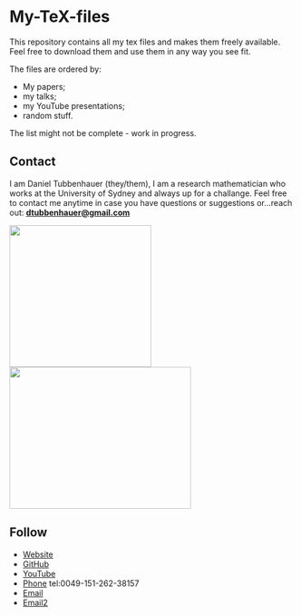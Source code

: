 # My-TeX-files
This repository contains all my tex files and makes them freely available. Feel free to download them and use them in any way you see fit.

The files are ordered by:
- My papers;
- my talks;
- my YouTube presentations;
- random stuff.

The list might not be complete - work in progress.

<h2>Contact</h2>

I am Daniel Tubbenhauer (they/them), I am a research mathematician who works at the University of Sydney and always up for a challange. Feel free to contact me anytime in case you have questions or suggestions or...reach out: **dtubbenhauer@gmail.com**

<img src="https://www.dtubbenhauer.com/homepage-photo.jpg" width="250" height="250"><img src="https://www.dtubbenhauer.com/myresearch.png" width="320" height="250">

<h2>Follow</h2>
<ul class="icons">
<li><a href="https://dtubbenhauer.com" class="icon brands style2 fa-github"><span class="label">Website</span></a></li>
<li><a href="https://github.com/dtubbenhauer" class="icon brands style2 fa-github"><span class="label">GitHub</span></a></li>
<li><a href="https://www.youtube.com/c/VisualMath" class="icon brands style2 fa-youtube"><span class="label">YouTube</span></a></li>
<li><a href="tel:0049-151-262-38157" class="icon solid style2 fa-phone"><span class="label">Phone</span></a> tel:0049-151-262-38157</li>
<li><a href="mailto:daniel.tubbenhauer@sydney.edu.au" class="icon solid style2 fa-envelope"><span class="label">Email</span></a></li>
<li><a href="mailto:dtubbenhauer@gmail.com" class="icon solid style2 fa-envelope"><span class="label">Email2</span></a></li>
</ul>

